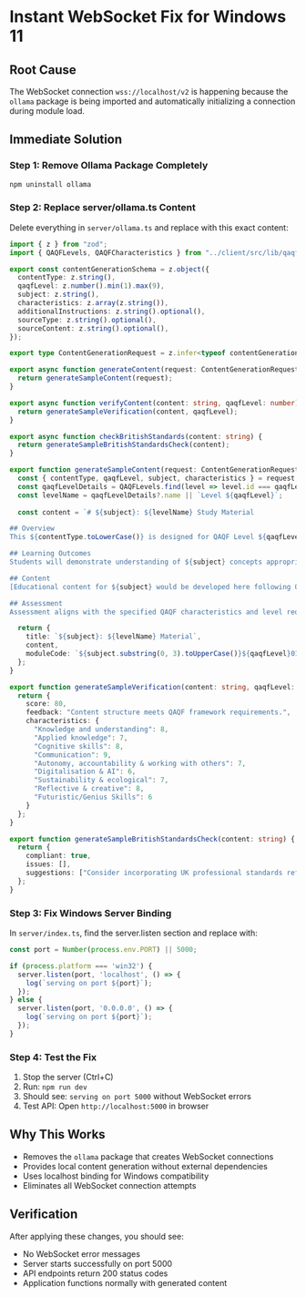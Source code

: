 # Instant WebSocket Fix for Windows 11

## Root Cause
The WebSocket connection `wss://localhost/v2` is happening because the `ollama` package is being imported and automatically initializing a connection during module load.

## Immediate Solution

### Step 1: Remove Ollama Package Completely
```bash
npm uninstall ollama
```

### Step 2: Replace server/ollama.ts Content
Delete everything in `server/ollama.ts` and replace with this exact content:

```typescript
import { z } from "zod";
import { QAQFLevels, QAQFCharacteristics } from "../client/src/lib/qaqf";

export const contentGenerationSchema = z.object({
  contentType: z.string(),
  qaqfLevel: z.number().min(1).max(9),
  subject: z.string(),
  characteristics: z.array(z.string()),
  additionalInstructions: z.string().optional(),
  sourceType: z.string().optional(),
  sourceContent: z.string().optional(),
});

export type ContentGenerationRequest = z.infer<typeof contentGenerationSchema>;

export async function generateContent(request: ContentGenerationRequest) {
  return generateSampleContent(request);
}

export async function verifyContent(content: string, qaqfLevel: number) {
  return generateSampleVerification(content, qaqfLevel);
}

export async function checkBritishStandards(content: string) {
  return generateSampleBritishStandardsCheck(content);
}

export function generateSampleContent(request: ContentGenerationRequest) {
  const { contentType, qaqfLevel, subject, characteristics } = request;
  const qaqfLevelDetails = QAQFLevels.find(level => level.id === qaqfLevel);
  const levelName = qaqfLevelDetails?.name || `Level ${qaqfLevel}`;
  
  const content = `# ${subject}: ${levelName} Study Material

## Overview
This ${contentType.toLowerCase()} is designed for QAQF Level ${qaqfLevel} and incorporates: ${characteristics.join(', ')}.

## Learning Outcomes
Students will demonstrate understanding of ${subject} concepts appropriate to ${levelName} standards.

## Content
[Educational content for ${subject} would be developed here following QAQF Level ${qaqfLevel} criteria]

## Assessment
Assessment aligns with the specified QAQF characteristics and level requirements.`;

  return {
    title: `${subject}: ${levelName} Material`,
    content,
    moduleCode: `${subject.substring(0, 3).toUpperCase()}${qaqfLevel}01`
  };
}

export function generateSampleVerification(content: string, qaqfLevel: number) {
  return {
    score: 80,
    feedback: "Content structure meets QAQF framework requirements.",
    characteristics: {
      "Knowledge and understanding": 8,
      "Applied knowledge": 7,
      "Cognitive skills": 8,
      "Communication": 9,
      "Autonomy, accountability & working with others": 7,
      "Digitalisation & AI": 6,
      "Sustainability & ecological": 7,
      "Reflective & creative": 8,
      "Futuristic/Genius Skills": 6
    }
  };
}

export function generateSampleBritishStandardsCheck(content: string) {
  return {
    compliant: true,
    issues: [],
    suggestions: ["Consider incorporating UK professional standards references"]
  };
}
```

### Step 3: Fix Windows Server Binding
In `server/index.ts`, find the server.listen section and replace with:

```typescript
const port = Number(process.env.PORT) || 5000;

if (process.platform === 'win32') {
  server.listen(port, 'localhost', () => {
    log(`serving on port ${port}`);
  });
} else {
  server.listen(port, '0.0.0.0', () => {
    log(`serving on port ${port}`);
  });
}
```

### Step 4: Test the Fix
1. Stop the server (Ctrl+C)
2. Run: `npm run dev`
3. Should see: `serving on port 5000` without WebSocket errors
4. Test API: Open `http://localhost:5000` in browser

## Why This Works
- Removes the `ollama` package that creates WebSocket connections
- Provides local content generation without external dependencies
- Uses localhost binding for Windows compatibility
- Eliminates all WebSocket connection attempts

## Verification
After applying these changes, you should see:
- No WebSocket error messages
- Server starts successfully on port 5000
- API endpoints return 200 status codes
- Application functions normally with generated content